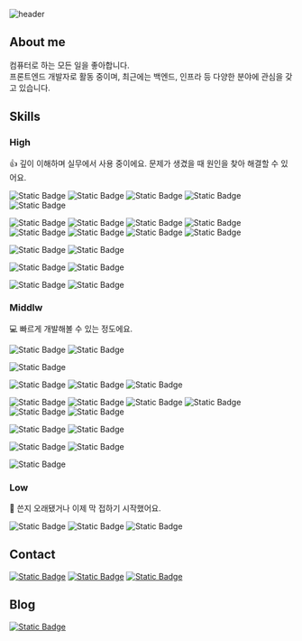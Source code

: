 ![header](https://capsule-render.vercel.app/api?type=waving&color=0:0085FF,50:45AA55,100:FFF500&height=300&section=header&text=Just%20do%20it!&fontSize=64&animation=twinkling&fontColor=FFFFFF)

## About me

컴퓨터로 하는 모든 일을 좋아합니다.  
프론트엔드 개발자로 활동 중이며, 최근에는 백엔드, 인프라 등 다양한 분야에 관심을 갖고 있습니다.

## Skills

### High

👍 깊이 이해하며 실무에서 사용 중이에요. 문제가 생겼을 때 원인을 찾아 해결할 수 있어요.

![Static Badge](https://img.shields.io/badge/html-E34F26?logoColor=white&logo=html5)
![Static Badge](https://img.shields.io/badge/css3-264DE4?logoColor=white&logo=css3)
![Static Badge](https://img.shields.io/badge/sass-BD347C?logoColor=white&logo=sass)
![Static Badge](https://img.shields.io/badge/javascript-F7DF1E?logoColor=463E00&logo=javascript)
![Static Badge](https://img.shields.io/badge/typescript-3178C6?logoColor=white&logo=typescript)

![Static Badge](https://img.shields.io/badge/react-2EBBEF?logoColor=white&logo=react)
![Static Badge](https://img.shields.io/badge/next.js-000000?logoColor=white&logo=nextdotjs)
![Static Badge](https://img.shields.io/badge/redux-764ABC?logoColor=white&logo=redux)
![Static Badge](https://img.shields.io/badge/recoil-3578E5?logoColor=white&logo=recoil)
![Static Badge](https://img.shields.io/badge/ant%20design-1A71E2?logoColor=white&logo=antdesign)
![Static Badge](https://img.shields.io/badge/storybook-FF4785?logoColor=white&logo=storybook)
![Static Badge](https://img.shields.io/badge/apollo%20client-1C223E?logoColor=white&logo=apollographql)
![Static Badge](https://img.shields.io/badge/echarts-E43961?logoColor=white&logo=apacheecharts)

![Static Badge](https://img.shields.io/badge/npm-CB3837?logoColor=white&logo=npm)
![Static Badge](https://img.shields.io/badge/yarn-2C8EBB?logoColor=white&logo=yarn)

![Static Badge](https://img.shields.io/badge/mysql-007AA0?logoColor=white&logo=mysql)
![Static Badge](https://img.shields.io/badge/mariadb-003545?logoColor=white&logo=mariadb)

![Static Badge](https://img.shields.io/badge/docker-00A3FF?logoColor=white&logo=docker)
![Static Badge](https://img.shields.io/badge/github%20actions-4A7EBF?logoColor=white&logo=githubactions)

### Middlw

💻 빠르게 개발해볼 수 있는 정도에요.

![Static Badge](https://img.shields.io/badge/java-E4320A)
![Static Badge](https://img.shields.io/badge/python-44709F?logoColor=white&logo=python)

![Static Badge](https://img.shields.io/badge/pnpm-F9AD00?logoColor=white&logo=pnpm)

![Static Badge](https://img.shields.io/badge/react%20native-1694C2?logoColor=white&logo=react)
![Static Badge](https://img.shields.io/badge/vite-F3BA48?logoColor=white&logo=vite)
![Static Badge](https://img.shields.io/badge/mui-007FFF?logoColor=white&logo=mui)

![Static Badge](https://img.shields.io/badge/spring-6DB33F?logoColor=white&logo=spring)
![Static Badge](https://img.shields.io/badge/spring%20boot-4F9620?logoColor=white&logo=springboot)
![Static Badge](https://img.shields.io/badge/hibernate-BCAE79?logoColor=white&logo=hibernate)
![Static Badge](https://img.shields.io/badge/grails-FEB571)
![Static Badge](https://img.shields.io/badge/nestjs-E0234E?logoColor=white&logo=nestjs)
![Static Badge](https://img.shields.io/badge/typeorm-FE0902)

![Static Badge](https://img.shields.io/badge/nginx-009639?logoColor=white&logo=nginx)
![Static Badge](https://img.shields.io/badge/apache%20tomcat-FFDC76?logoColor=67592E&logo=apachetomcat)

![Static Badge](https://img.shields.io/badge/postgresql-336791?logoColor=white&logo=postgresql)
![Static Badge](https://img.shields.io/badge/oracle-C74634?logoColor=white&logo=oracle)

![Static Badge](https://img.shields.io/badge/firebase%20sdk-1A73E8?logoColor=white&logo=firebase)

### Low

📝 쓴지 오래됐거나 이제 막 접하기 시작했어요.

![Static Badge](https://img.shields.io/badge/c-004482?logoColor=white&logo=c)
![Static Badge](https://img.shields.io/badge/cpp-004482?logoColor=white&logo=cplusplus)
![Static Badge](https://img.shields.io/badge/vue-4A9A6A?logoColor=white&logo=vuedotjs)

## Contact

[![Static Badge](https://img.shields.io/badge/github-181717?logoColor=white&logo=github&link=https://github.com/jayur830)](https://github.com/jayur830)
[![Static Badge](https://img.shields.io/badge/gmail-EA4335?logoColor=white&logo=gmail&link=jayur830@gmail.com)](mailto:jayur830@gmail.com)
[![Static Badge](https://img.shields.io/badge/linkedin-0A66C2?logoColor=white&logo=linkedin&link=https://www.linkedin.com/in/%EC%9E%AC%EC%97%B4-%EC%9D%B4-2a1295223/)](https://www.linkedin.com/in/%EC%9E%AC%EC%97%B4-%EC%9D%B4-2a1295223/)

## Blog

[![Static Badge](https://img.shields.io/badge/notion-000000?logoColor=white&logo=notion&link=https://jumbled-seat-0ac.notion.site/2aaa7273cb3b4df88017cd5ebbde1115?pvs=4)](https://jumbled-seat-0ac.notion.site/2aaa7273cb3b4df88017cd5ebbde1115?pvs=4)

<!--
**jayur830/jayur830** is a ✨ _special_ ✨ repository because its `README.md` (this file) appears on your GitHub profile.

Here are some ideas to get you started:

- 🔭 I’m currently working on ...
- 🌱 I’m currently learning ...
- 👯 I’m looking to collaborate on ...
- 🤔 I’m looking for help with ...
- 💬 Ask me about ...
- 📫 How to reach me: ...
- 😄 Pronouns: ...
- ⚡ Fun fact: ...
-->
